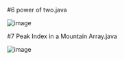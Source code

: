 #6 power of two.java

![image](https://user-images.githubusercontent.com/84653100/161204621-90eeeee1-b438-4e74-95fc-65106e35ed79.png)


#7 Peak Index in a Mountain Array.java


![image](https://user-images.githubusercontent.com/84653100/162562200-2a1cb730-e3c3-47aa-a9ea-50ee3f3b0f06.png)
